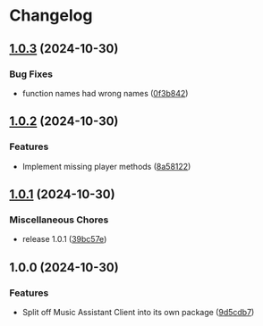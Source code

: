 # Changelog

## [1.0.3](https://github.com/music-assistant/client/compare/v1.0.2...v1.0.3) (2024-10-30)


### Bug Fixes

* function names had wrong names ([0f3b842](https://github.com/music-assistant/client/commit/0f3b84260ecf57c6eab50e4914f3d485d355c883))

## [1.0.2](https://github.com/music-assistant/client/compare/v1.0.1...v1.0.2) (2024-10-30)


### Features

* Implement missing player methods ([8a58122](https://github.com/music-assistant/client/commit/8a581229568070b7599808868a6bc16e54745c45))

## [1.0.1](https://github.com/music-assistant/client/compare/v1.0.0...v1.0.1) (2024-10-30)


### Miscellaneous Chores

* release 1.0.1 ([39bc57e](https://github.com/music-assistant/client/commit/39bc57eb43f4ec0b8a490263bcdfebaba39dfcbf))

## 1.0.0 (2024-10-30)


### Features

* Split off Music Assistant Client into its own package ([9d5cdb7](https://github.com/music-assistant/client/commit/9d5cdb74d81fc28f570c67db588dfbcfc4cbbc0c))
